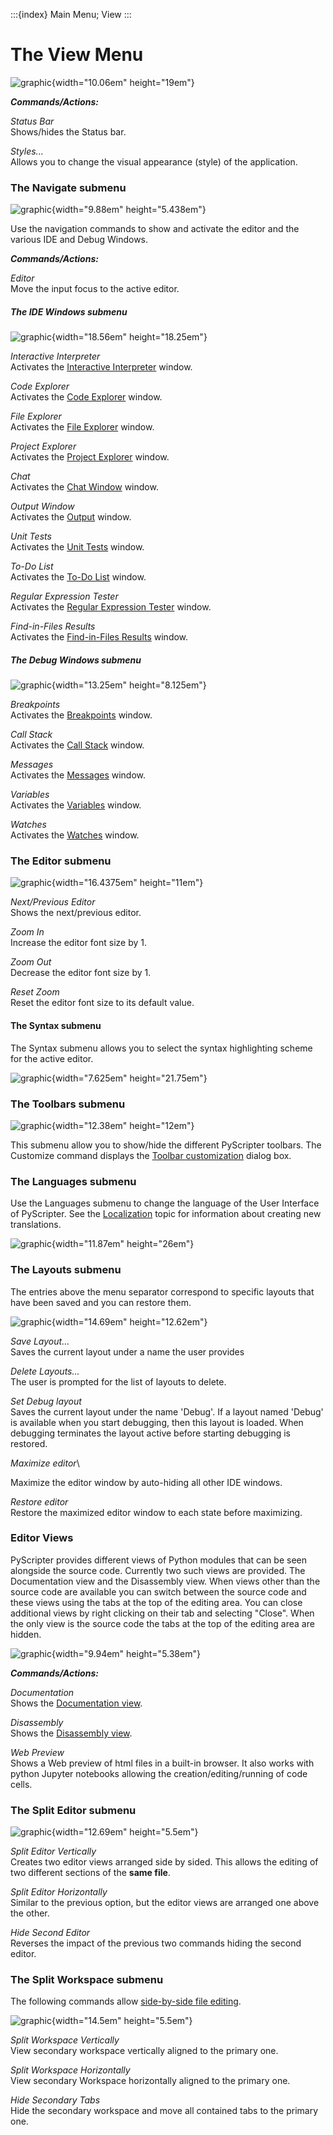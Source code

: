 :::{index} Main Menu; View
:::

# The View Menu

![graphic](images/viewmenu.png){width="10.06em"  height="19em"}

***Commands/Actions:***

*Status  Bar*\
Shows/hides the Status bar.

*Styles...*\
Allows you to change the visual appearance (style) of the application.

### The Navigate submenu

![graphic](images/viewmenu1.png){width="9.88em"  height="5.438em"}

Use the navigation commands to show and activate the editor and the various 
IDE and Debug Windows.

***Commands/Actions:***

*Editor*\
Move the input focus to the active editor.


##### The IDE Windows submenu

![graphic](images/viewmenu5.png){width="18.56em"  height="18.25em"}
  
*Interactive Interpreter*\
Activates the [Interactive Interpreter](interpreter) window.

*Code Explorer*\
Activates the [Code Explorer](codeexplorer) window.

*File Explorer*\
Activates the [File Explorer](fileexplorer)  window.
  
*Project Explorer*\
Activates the [Project Explorer](projectexplorer) window.

*Chat*\
Activates the [Chat Window](chatwindow) window.

*Output Window*\
Activates the [Output](outputwindow) window.
  
*Unit Tests*\
Activates the [Unit Tests](unittestwindow) window.
  
*To-Do List*\
Activates the [To-Do List](todolistwindow) window.

*Regular Expression Tester*\
Activates the [Regular Expression Tester](regularexpressiontesting) window.

*Find-in-Files Results*\
Activates the [Find-in-Files Results](findinfileswindow) window.


##### The Debug Windows submenu
  
![graphic](images/viewmenu6.png){width="13.25em"  height="8.125em"}

*Breakpoints*\
Activates the [Breakpoints](breakpointswindow) window.

*Call Stack*\
Activates the [Call Stack](callstackwindow) window.
  
*Messages*\
Activates the [Messages](messageswindow) window.

*Variables*\
Activates the [Variables](variableswindow) window.

*Watches*\
Activates the [Watches](watcheswindow) window.


### The Editor submenu

![graphic](images/viewmenu7.png){width="16.4375em"  height="11em"}

*Next/Previous Editor*\
Shows the next/previous editor.

*Zoom In*\
Increase the editor font size by 1.
  
*Zoom Out*\
Decrease the editor font size by 1.

*Reset Zoom*\
Reset the editor font size to its default value.


#### The Syntax submenu

The Syntax submenu allows you to select the syntax highlighting scheme for the active editor.

![graphic](images/viewmenu8.png){width="7.625em"  height="21.75em"}


### The Toolbars submenu
  
![graphic](images/viewmenu4.png){width="12.38em"  height="12em"}
  
This submenu allow you to show/hide the different PyScripter toolbars. The Customize 
command displays the [Toolbar  customization](toolbarcustomization) dialog box.
 

### The Languages submenu

Use the Languages submenu to change the language of the User Interface of PyScripter. See the
[Localization](localization) topic for information about creating new translations.

![graphic](images/viewmenu9.png){width="11.87em"  height="26em"}
  

### The Layouts submenu

The entries above the menu separator correspond to specific layouts that have been saved 
and you can restore them.

![graphic](images/viewmenu10.png){width="14.69em"  height="12.62em"}

*Save Layout...*\
Saves the current layout under a name the user provides

*Delete Layouts...*\
The user is prompted for the list of layouts to delete.

*Set Debug layout*\
Saves the current layout under the name 'Debug'. If a layout named 'Debug' is available 
when you start debugging, then this layout is loaded. When debugging terminates 
the layout active before starting debugging is restored.

*Maximize editor*\

Maximize the editor window by auto-hiding all other IDE windows.

*Restore editor*\
Restore the maximized editor window to each state before maximizing.


### Editor Views

PyScripter provides different views of Python modules that can be seen alongside the source 
code. Currently two such views are provided. The Documentation view 
and the Disassembly view. When views other than the source code are available 
you can switch between the source code and these views using the tabs at the 
top of the editing area. You can close additional views by right clicking on 
their tab and selecting "Close". When the only view is the source 
code the tabs at the top of the editing area are hidden.

![graphic](images/toolsmenu2.png){width="9.94em"  height="5.38em"}
  

***Commands/Actions:***

*Documentation*\
Shows the [Documentation view](documentationview).

*Disassembly*\
Shows the [Disassembly view](disassemblyview).

*Web Preview*\
Shows a Web preview of html files in a built-in browser.  It also works with python Jupyter notebooks  allowing the creation/editing/running of code cells.


### The Split Editor submenu

![graphic](images/viewmenu2.png){width="12.69em"  height="5.5em"}
  
*Split Editor Vertically*\
Creates two editor views arranged side by sided. This allows the editing of two different
sections of the **same file**.
  
*Split Editor Horizontally*\
Similar to the previous option, but the editor views are arranged one above the other.
  
*Hide Second Editor*\
Reverses the impact of the previous two commands hiding the second editor.

### The Split Workspace submenu

The following commands allow [side-by-side file editing](splitworkspace).
  
![graphic](images/viewmenu3.png){width="14.5em"  height="5.5em"}

*Split Workspace Vertically*\
View secondary workspace vertically aligned to the primary one.

*Split Workspace Horizontally*\
View secondary Workspace horizontally aligned to the primary one.

*Hide Secondary Tabs*\
Hide the secondary workspace and move all contained tabs to the primary one.